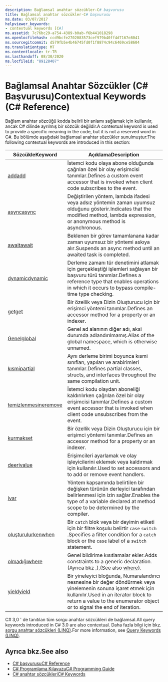 ```yaml
---
description: Bağlamsal anahtar sözcükler-C# başvurusu
title: Bağlamsal anahtar sözcükler-C# başvurusu
ms.date: 03/07/2017
helpviewer_keywords:
- contextual keywords [C#]
ms.assetid: 7c76bc29-a754-4389-b0ab-f6b441018298
ms.openlocfilehash: ccd9bcfe2702083573cef979b40ff4d7167e8041
ms.sourcegitcommit: d579fb5e4b46745fd0f1f8874c94c6469ce58604
ms.translationtype: MT
ms.contentlocale: tr-TR
ms.lasthandoff: 08/30/2020
ms.locfileid: "89128407"
---
```

# <a name="contextual-keywords-c-reference"></a><span data-ttu-id="387b5-103">Bağlamsal Anahtar Sözcükler (C# Başvurusu)</span><span class="sxs-lookup"><span data-stu-id="387b5-103">Contextual Keywords (C# Reference)</span></span>

<span data-ttu-id="387b5-104">Bağlam anahtar sözcüğü kodda belirli bir anlamı sağlamak için kullanılır, ancak C# dilinde ayrılmış bir sözcük değildir.</span><span class="sxs-lookup"><span data-stu-id="387b5-104">A contextual keyword is used to provide a specific meaning in the code, but it is not a reserved word in C#.</span></span> <span data-ttu-id="387b5-105">Bu bölümde aşağıdaki bağlamsal anahtar sözcükler sunulmuştur:</span><span class="sxs-lookup"><span data-stu-id="387b5-105">The following contextual keywords are introduced in this section:</span></span>  
  
|<span data-ttu-id="387b5-106">Sözcükle</span><span class="sxs-lookup"><span data-stu-id="387b5-106">Keyword</span></span>|<span data-ttu-id="387b5-107">Açıklama</span><span class="sxs-lookup"><span data-stu-id="387b5-107">Description</span></span>|  
|-------------|-----------------|  
|[<span data-ttu-id="387b5-108">add</span><span class="sxs-lookup"><span data-stu-id="387b5-108">add</span></span>](./add.md)|<span data-ttu-id="387b5-109">İstemci kodu olaya abone olduğunda çağrılan özel bir olay erişimcisi tanımlar.</span><span class="sxs-lookup"><span data-stu-id="387b5-109">Defines a custom event accessor that is invoked when client code subscribes to the event.</span></span>|  
|[<span data-ttu-id="387b5-110">async</span><span class="sxs-lookup"><span data-stu-id="387b5-110">async</span></span>](./async.md)|<span data-ttu-id="387b5-111">Değiştirilen yöntem, lambda ifadesi veya adsız yöntemin zaman uyumsuz olduğunu gösterir.</span><span class="sxs-lookup"><span data-stu-id="387b5-111">Indicates that the modified method, lambda expression, or anonymous method is asynchronous.</span></span>|  
|[<span data-ttu-id="387b5-112">await</span><span class="sxs-lookup"><span data-stu-id="387b5-112">await</span></span>](../operators/await.md)|<span data-ttu-id="387b5-113">Beklenen bir görev tamamlanana kadar zaman uyumsuz bir yöntemi askıya alır.</span><span class="sxs-lookup"><span data-stu-id="387b5-113">Suspends an async method until an awaited task is completed.</span></span>|  
|[<span data-ttu-id="387b5-114">dynamic</span><span class="sxs-lookup"><span data-stu-id="387b5-114">dynamic</span></span>](../builtin-types/reference-types.md)|<span data-ttu-id="387b5-115">Derleme zamanı tür denetimini atlamak için gerçekleştiği işlemleri sağlayan bir başvuru türü tanımlar.</span><span class="sxs-lookup"><span data-stu-id="387b5-115">Defines a reference type that enables operations in which it occurs to bypass compile-time type checking.</span></span>|  
|[<span data-ttu-id="387b5-116">get</span><span class="sxs-lookup"><span data-stu-id="387b5-116">get</span></span>](./get.md)|<span data-ttu-id="387b5-117">Bir özellik veya Dizin Oluşturucu için bir erişimci yöntemi tanımlar.</span><span class="sxs-lookup"><span data-stu-id="387b5-117">Defines an accessor method for a property or an indexer.</span></span>|  
|[<span data-ttu-id="387b5-118">Genel</span><span class="sxs-lookup"><span data-stu-id="387b5-118">global</span></span>](../operators/namespace-alias-qualifier.md)|<span data-ttu-id="387b5-119">Genel ad alanının diğer adı, aksi durumda adlandırılmamış.</span><span class="sxs-lookup"><span data-stu-id="387b5-119">Alias of the global namespace, which is otherwise unnamed.</span></span>|  
|[<span data-ttu-id="387b5-120">kısmi</span><span class="sxs-lookup"><span data-stu-id="387b5-120">partial</span></span>](./partial-type.md)|<span data-ttu-id="387b5-121">Aynı derleme birimi boyunca kısmi sınıfları, yapıları ve arabirimleri tanımlar.</span><span class="sxs-lookup"><span data-stu-id="387b5-121">Defines partial classes, structs, and interfaces throughout the same compilation unit.</span></span>|  
|[<span data-ttu-id="387b5-122">temizlenmesine</span><span class="sxs-lookup"><span data-stu-id="387b5-122">remove</span></span>](./remove.md)|<span data-ttu-id="387b5-123">İstemci kodu olaydan aboneliği kaldırılırken çağrılan özel bir olay erişimcisi tanımlar.</span><span class="sxs-lookup"><span data-stu-id="387b5-123">Defines a custom event accessor that is invoked when client code unsubscribes from the event.</span></span>|  
|[<span data-ttu-id="387b5-124">kurmak</span><span class="sxs-lookup"><span data-stu-id="387b5-124">set</span></span>](./set.md)|<span data-ttu-id="387b5-125">Bir özellik veya Dizin Oluşturucu için bir erişimci yöntemi tanımlar.</span><span class="sxs-lookup"><span data-stu-id="387b5-125">Defines an accessor method for a property or an indexer.</span></span>|  
|[<span data-ttu-id="387b5-126">deeri</span><span class="sxs-lookup"><span data-stu-id="387b5-126">value</span></span>](./value.md)|<span data-ttu-id="387b5-127">Erişimcileri ayarlamak ve olay işleyicilerini eklemek veya kaldırmak için kullanılır.</span><span class="sxs-lookup"><span data-stu-id="387b5-127">Used to set accessors and to add or remove event handlers.</span></span>|  
|[<span data-ttu-id="387b5-128">l</span><span class="sxs-lookup"><span data-stu-id="387b5-128">var</span></span>](./var.md)|<span data-ttu-id="387b5-129">Yöntem kapsamında belirtilen bir değişken türünün derleyici tarafından belirlenmesi için izin sağlar.</span><span class="sxs-lookup"><span data-stu-id="387b5-129">Enables the type of a variable declared at method scope to be determined by the compiler.</span></span>|  
|[<span data-ttu-id="387b5-130">oluşturulurken</span><span class="sxs-lookup"><span data-stu-id="387b5-130">when</span></span>](when.md)|<span data-ttu-id="387b5-131">Bir `catch` blok veya bir deyimin etiketi için bir filtre koşulu belirtir `case` `switch` .</span><span class="sxs-lookup"><span data-stu-id="387b5-131">Specifies a filter condition for a `catch` block or the `case` label of a `switch` statement.</span></span>|
|[<span data-ttu-id="387b5-132">olmadığı</span><span class="sxs-lookup"><span data-stu-id="387b5-132">where</span></span>](./where-generic-type-constraint.md)|<span data-ttu-id="387b5-133">Genel bildirime kısıtlamalar ekler.</span><span class="sxs-lookup"><span data-stu-id="387b5-133">Adds constraints to a generic declaration.</span></span> <span data-ttu-id="387b5-134">(Ayrıca bkz [.).](./where-clause.md)</span><span class="sxs-lookup"><span data-stu-id="387b5-134">(See also [where](./where-clause.md)).</span></span>|  
|[<span data-ttu-id="387b5-135">yield</span><span class="sxs-lookup"><span data-stu-id="387b5-135">yield</span></span>](./yield.md)|<span data-ttu-id="387b5-136">Bir yineleyici bloğunda, Numaralandırıcı nesnesine bir değer döndürmek veya yinelemenin sonuna işaret etmek için kullanılır.</span><span class="sxs-lookup"><span data-stu-id="387b5-136">Used in an iterator block to return a value to the enumerator object or to signal the end of iteration.</span></span>|  
  
 <span data-ttu-id="387b5-137">C# 3,0 ' de tanıtılan tüm sorgu anahtar sözcükleri de bağlamsal.</span><span class="sxs-lookup"><span data-stu-id="387b5-137">All query keywords introduced in C# 3.0 are also contextual.</span></span> <span data-ttu-id="387b5-138">Daha fazla bilgi için bkz. [sorgu anahtar sözcükleri (LINQ)](./query-keywords.md).</span><span class="sxs-lookup"><span data-stu-id="387b5-138">For more information, see [Query Keywords (LINQ)](./query-keywords.md).</span></span>  
  
## <a name="see-also"></a><span data-ttu-id="387b5-139">Ayrıca bkz.</span><span class="sxs-lookup"><span data-stu-id="387b5-139">See also</span></span>

- [<span data-ttu-id="387b5-140">C# başvurusu</span><span class="sxs-lookup"><span data-stu-id="387b5-140">C# Reference</span></span>](../index.md)
- [<span data-ttu-id="387b5-141">C# Programlama Kılavuzu</span><span class="sxs-lookup"><span data-stu-id="387b5-141">C# Programming Guide</span></span>](../../programming-guide/index.md)
- [<span data-ttu-id="387b5-142">C# anahtar sözcükleri</span><span class="sxs-lookup"><span data-stu-id="387b5-142">C# Keywords</span></span>](./index.md)
